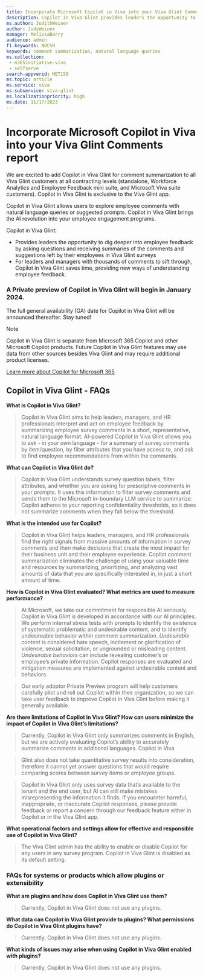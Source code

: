 ```yaml
---
title: Incorporate Microsoft Copilot in Viva into your Viva Glint Comments report 
description: Copilot in Viva Glint provides leaders the opportunity to dig deeper into employee feedback by asking questions and receiving summaries of the comments and suggestions left by their employees in Viva Glint surveys.
ms.author: JudithWeiner
author: JudyWeiner
manager: MelissaBarry
audience: admin
f1.keywords: NOCSH
keywords: comment summarization, natural language queries
ms.collection: 
 - m365initiative-viva
 - selfserve
search-appverid: MET150
ms.topic: article
ms.service: viva
ms.subservice: viva-glint
ms.localizationpriority: high
ms.date: 11/17/2023
---
```


# Incorporate Microsoft Copilot in Viva into your Viva Glint Comments report 

We are excited to add Copilot in Viva Glint for comment summarization to all Viva Glint customers at all contracting levels (standalone, Workforce Analytics and Employee Feedback mini suite, and Microsoft Viva suite customers). Copilot in Viva Glint is exclusive to the Viva Glint app.  

Copilot in Viva Glint allows users to explore employee comments with natural language queries or suggested prompts. Copilot in Viva Glint brings the AI revolution into your employee engagement programs. 

Copilot in Viva Glint:
- Provides leaders the opportunity to dig deeper into employee feedback by asking questions and receiving summaries of the comments and suggestions left by their employees in Viva Glint surveys
- For leaders and managers with thousands of comments to sift through, Copilot in Viva Glint saves time, providing new ways of understanding employee feedback. 

### A Private preview of Copilot in Viva Glint will begin in January 2024.

The full general availability (GA) date for Copilot in Viva Glint will be announced thereafter. Stay tuned!  

> [!Note]
> Copilot in Viva Glint is separate from Microsoft 365 Copilot and other Microsoft Copilot products. Future Copilot in Viva Glint features may use data from other sources besides Viva Glint and may require additional product licenses.

[Learn more about Copilot for Microsoft 365](https://adoption.microsoft.com/en-us/copilot/)

## Copilot in Viva Glint - FAQs

**What is Copilot in Viva Glint?**
>Copilot in Viva Glint aims to help leaders, managers, and HR professionals interpret and act on employee feedback by summarizing employee survey comments in a short, representative, natural language format. AI-powered Copilot in Viva Glint allows you to ask - in your own language - for a summary of survey comments by item/question, by filter attributes that you have access to, and ask to find employee recommendations from within the comments.

**What can Copilot in Viva Glint do?**

> Copilot in Viva Glint understands survey question labels, filter attributes, and whether you are asking for prescriptive comments in your prompts. It uses this information to filter survey comments and sends them to the Microsoft in-boundary LLM service to summarize. Copilot adheres to your reporting confidentiality thresholds, so it does not summarize comments when they fall below the threshold. 

**What is the intended use for Copilot?**

> Copilot in Viva Glint helps leaders, managers, and HR professionals find the right signals from massive amounts of information in survey comments and then make decisions that create the most impact for their business unit and their employee experience. Copilot comment summarization eliminates the challenge of using your valuable time and resources by summarizing, prioritizing, and analyzing vast amounts of data that you are specifically interested in, in just a short amount of time.

**How is Copilot in Viva Glint evaluated? What metrics are used to measure performance?**

> At Microsoft, we take our commitment for responsible AI seriously. Copilot in Viva Glint is developed in accordance with our AI principles. We perform internal stress tests with prompts to identify the existence of systematic problematic and undesirable content, and to identify undesireable behavior within comment summarization. *Undesirable content* is considered hate speech, incitement or glorification of violence, sexual solicitation, or ungrounded or misleading content. *Undesirable behaviors* can include revealing customer’s or employee’s private information. Copilot responses are evaluated and mitigation measures are implemented against undesirable content and behaviors. 

> Our early adoptor Private Preview program will help customers carefully pilot and roll out Copilot within their organization, so we can take user feedback to improve Copilot in Viva Glint before making it generally available.

**Are there limitations of Copilot in Viva Glint? How can users minimize the impact of Copilot in Viva Glint’s limitations?**

> Currently, Copilot in Viva Glint only summarizes comments in English, but we are actively evaluating Copilot’s ability to accurately summarize comments in additional languages. Copilot in Viva

> Glint also does not take quantitative survey results into consideration, therefore it cannot yet answer questions that would require comparing scores between survey items or employee groups. 

> Copilot in Viva Glint only uses survey data that’s available to the tenant and the end user, but AI can still make mistakes misrepresenting the information it finds. If you encournter harmful, inappropriate, or inaccurate Copilot responses, please provide feedback or report a concern through our feedback feature either in Copilot or in the Viva Glint app. 

**What operational factors and settings allow for effective and responsible use of Copilot in Viva Glint?**

> The Viva Glint admin has the ability to enable or disable Copilot for any users in any survey program. Copilot in Viva Glint is disabled as its default setting. 


### FAQs for systems or products which allow plugins or extensibility 

**What are plugins and how does Copilot in Viva Glint use them?**  

> Currently, Copilot in Viva Glint does not use any plugins.

**What data can Copilot in Viva Glint provide to plugins? What permissions do Copilot in Viva Glint plugins have?** 

> Currently, Copilot in Viva Glint does not use any plugins.

**What kinds of issues may arise when using Copilot in Viva Glint enabled with plugins?**  

> Currently, Copilot in Viva Glint does not use any plugins.



